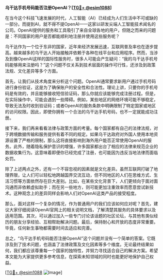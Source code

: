 **乌干达手机号码能否注册OpenAI？[[TG💪+ @esim1088](https://t.me/s/esim1088)]**

在当今这个科技飞速发展的时代，人工智能（AI）已经成为人们生活中不可或缺的一部分。而提到AI，就不得不提OpenAI——这家以研发尖端人工智能技术闻名的公司。OpenAI提供的服务和工具吸引了来自全球各地的用户，但随之而来的问题是：不同国家的用户是否都能顺利地注册并使用这些服务呢？

乌干达作为一个位于东非的国家，近年来经济发展迅速，互联网普及率也在逐步提高。越来越多的乌干达人开始接触并依赖于各种在线平台和应用程序。然而，当涉及到像OpenAI这样的国际性服务时，很多人可能会产生疑问：“我的乌干达手机号码能够用来注册吗？”这个问题不仅关系到技术层面的操作可行性，还涉及到政策法规、文化差异等多个方面。

首先，让我们从技术角度来分析这个问题。OpenAI通常要求新用户通过手机号码进行身份验证，这是为了确保账户的安全性和合法性。理论上讲，只要你的手机号码是有效的，并且能够接收短信验证码，那么你就应该能够完成注册过程。但是，在实际操作中，可能会遇到一些障碍。例如，某些地区的网络环境可能不够稳定，导致无法及时收到验证码；或者OpenAI的服务条款中明确限制了特定国家或地区的访问权限。因此，即使你拥有一个合法的乌干达手机号码，也不一定就能成功注册。

接下来，我们再来看看法律与政策方面的考量。每个国家都有自己的法律法规，对于跨境数据传输和服务提供有着不同的规定。如果乌干达政府对外国人使用本地资源设置了严格的限制，那么这将直接影响到海外用户能否正常使用OpenAI的服务。此外，随着隐私保护意识的增强，许多国家都出台了相应的法律来规范企业的数据收集行为。这意味着即便你已经完成了注册，也可能因为违反当地法律而面临处罚。

除了上述两点之外，还有一个不容忽视的因素就是文化差异。虽然互联网打破了地理界限，让人们可以轻松地跨越国界交流互动，但不同地区的人们在思维方式、生活习惯等方面依然存在巨大差别。比如，在某些文化背景下，人们更倾向于面对面沟通而非依赖虚拟助手；而在另一些地方，则可能更加注重效率而愿意尝试新技术。这种观念上的差异同样会影响人们对OpenAI这类产品的接受程度。

那么，面对这样一个复杂的情况，作为普通用户的我们应该如何应对呢？首先，建议大家仔细阅读OpenAI官网上的相关说明文档，了解清楚其服务的具体要求以及适用范围。其次，可以通过加入一些专门讨论该话题的社区论坛，与其他有类似经历的朋友分享经验、互相帮助解决问题。最后，保持耐心和开放的态度非常重要。毕竟，任何新生事物都需要时间去适应和完善。

总之，“乌干达手机号码能否注册OpenAI”这个问题并没有一个简单的答案。它既涉及到了技术问题，也涵盖了法律政策及文化因素等多个维度。无论最终结果如何，我们都应该尊重每一个国家的独特性，并努力寻找适合自己的解决方案。希望本文能为大家提供更多参考信息，在探索未知领域的同时也能更好地保护自己权益。

[[TG💪+ @esim1088](https://t.me/s/esim1088) ![Image](https://i.postimg.cc/4NQfJmqS/Snipaste-2025-05-13-00-14-12.png)]